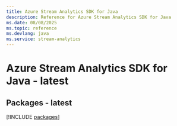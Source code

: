 ```yaml
---
title: Azure Stream Analytics SDK for Java
description: Reference for Azure Stream Analytics SDK for Java
ms.date: 08/08/2025
ms.topic: reference
ms.devlang: java
ms.service: stream-analytics
---
```

# Azure Stream Analytics SDK for Java - latest
## Packages - latest
[!INCLUDE [packages](stream-analytics-index.md)]